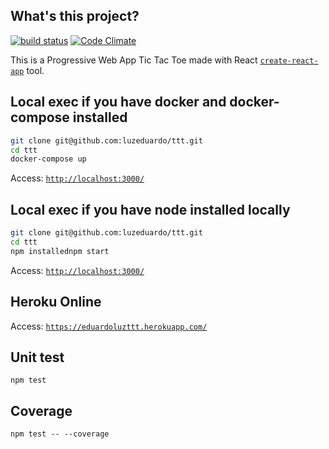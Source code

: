 ## What's this project?
[![build status](https://img.shields.io/travis/luzeduardo/ttt/master.svg?style=flat-square)](https://travis-ci.org/luzeduardo/ttt)
[![Code Climate](https://codeclimate.com/github/luzeduardo/ttt/badges/gpa.svg)](https://codeclimate.com/github/luzeduardo/ttt)


This is a Progressive Web App Tic Tac Toe made with React
[`create-react-app`](https://github.com/facebookincubator/create-react-app) tool.

## Local exec if you have docker and docker-compose installed
```bash
git clone git@github.com:luzeduardo/ttt.git
cd ttt
docker-compose up
```
Access: [`http://localhost:3000/`](http://localhost:3000/)

## Local exec if you have node installed locally
```bash
git clone git@github.com:luzeduardo/ttt.git
cd ttt
npm installednpm start
```
Access: [`http://localhost:3000/`](http://localhost:3000/)

## Heroku Online
Access: [`https://eduardoluzttt.herokuapp.com/`](https://eduardoluzttt.herokuapp.com/)

## Unit test
```
npm test
```

## Coverage
```
npm test -- --coverage
```
